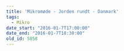```yaml
---
title: 'Mikromøde - Jorden rundt - Danmark'
tags:
  - Mikro
date_start: "2016-01-7T17:00:00"
date_end: "2016-01-7T18:30:00"
old_id: 5858
---
```

